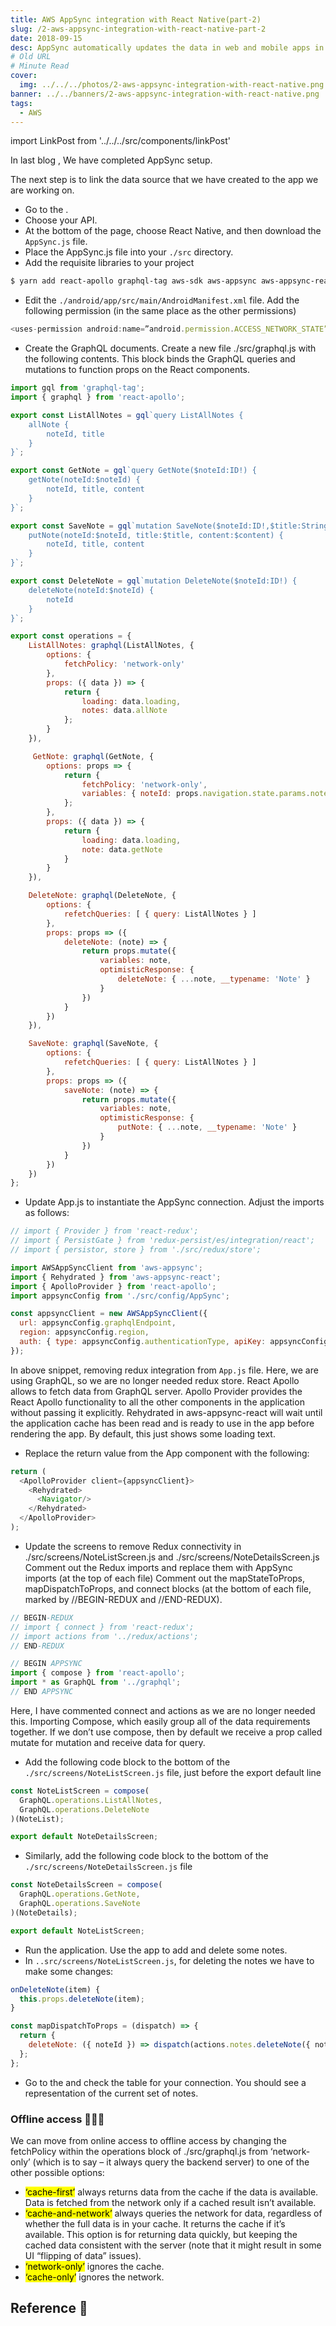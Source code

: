 ```yaml
---
title: AWS AppSync integration with React Native(part-2)
slug: /2-aws-appsync-integration-with-react-native-part-2
date: 2018-09-15
desc: AppSync automatically updates the data in web and mobile apps in real time.
# Old URL
# Minute Read
cover:
  img: ../../../photos/2-aws-appsync-integration-with-react-native.png
banner: ../../banners/2-aws-appsync-integration-with-react-native.png
tags:
  - AWS
---
```


import LinkPost from '../../../src/components/linkPost'

<p><span class='first-letter'>I</span>n last blog <LinkPost href='/1-aws-appsync-integration-with-react-native-part-1' name='Part 1' />, We have completed AppSync setup.
</p>

The next step is to link the data source that we have created to the app we are working on.

- Go to the <LinkPost href='https://console.aws.amazon.com/appsync/home' name='AWS AppSync console' />.
- Choose your API.
- At the bottom of the page, choose React Native, and then download the `AppSync.js` file.
- Place the AppSync.js file into your `./src` directory.
- Add the requisite libraries to your project

```sh
$ yarn add react-apollo graphql-tag aws-sdk aws-appsync aws-appsync-react
```

- Edit the `./android/app/src/main/AndroidManifest.xml` file. Add the following permission (in the same place as the other permissions)

```js
<uses-permission android:name=”android.permission.ACCESS_NETWORK_STATE” />
```

- Create the GraphQL documents. Create a new file ./src/graphql.js with the following contents. This block binds the GraphQL queries and mutations to function props on the React components.


```js
import gql from 'graphql-tag';
import { graphql } from 'react-apollo';

export const ListAllNotes = gql`query ListAllNotes {
    allNote {
        noteId, title
    }
}`;

export const GetNote = gql`query GetNote($noteId:ID!) {
    getNote(noteId:$noteId) {
        noteId, title, content
    }
}`;

export const SaveNote = gql`mutation SaveNote($noteId:ID!,$title:String!,$content:String!) {
    putNote(noteId:$noteId, title:$title, content:$content) {
        noteId, title, content
    }
}`;

export const DeleteNote = gql`mutation DeleteNote($noteId:ID!) {
    deleteNote(noteId:$noteId) {
        noteId
    }
}`;

export const operations = {
    ListAllNotes: graphql(ListAllNotes, {
        options: {
            fetchPolicy: 'network-only'
        },
        props: ({ data }) => {
            return {
                loading: data.loading,
                notes: data.allNote
            };
        }
    }),

     GetNote: graphql(GetNote, {
        options: props => {
            return {
                fetchPolicy: 'network-only',
                variables: { noteId: props.navigation.state.params.noteId }
            };
        },
        props: ({ data }) => {
            return {
                loading: data.loading,
                note: data.getNote
            }
        }
    }),

    DeleteNote: graphql(DeleteNote, {
        options: {
            refetchQueries: [ { query: ListAllNotes } ]
        },
        props: props => ({
            deleteNote: (note) => {
                return props.mutate({
                    variables: note,
                    optimisticResponse: {
                        deleteNote: { ...note, __typename: 'Note' }
                    }
                })
            }
        })
    }),

    SaveNote: graphql(SaveNote, {
        options: {
            refetchQueries: [ { query: ListAllNotes } ]
        },
        props: props => ({
            saveNote: (note) => {
                return props.mutate({
                    variables: note,
                    optimisticResponse: {
                        putNote: { ...note, __typename: 'Note' }
                    }
                })
            }
        })
    })
};
```

- Update App.js to instantiate the AppSync connection. Adjust the imports as follows:

```js
// import { Provider } from 'react-redux';
// import { PersistGate } from 'redux-persist/es/integration/react';
// import { persistor, store } from './src/redux/store';

import AWSAppSyncClient from 'aws-appsync';
import { Rehydrated } from 'aws-appsync-react';
import { ApolloProvider } from 'react-apollo';
import appsyncConfig from './src/config/AppSync';

const appsyncClient = new AWSAppSyncClient({
  url: appsyncConfig.graphqlEndpoint,
  region: appsyncConfig.region,
  auth: { type: appsyncConfig.authenticationType, apiKey: appsyncConfig.apiKey }
});
```

In above snippet, removing redux integration from `App.js` file. Here, we are using GraphQL, so we are no longer needed redux store. React Apollo allows to fetch data from GraphQL server.  Apollo Provider provides the React Apollo functionality to all the other components in the application without passing it explicitly.  Rehydrated in aws-appsync-react will wait until the application cache has been read and is ready to use in the app before rendering the app. By default, this just shows some loading text.

- Replace the return value from the App component with the following:

```js
return (
  <ApolloProvider client={appsyncClient}>
    <Rehydrated>
      <Navigator/>
    </Rehydrated>
  </ApolloProvider>
);
```

- Update the screens to remove Redux connectivity in ./src/screens/NoteListScreen.js and ./src/screens/NoteDetailsScreen.js  Comment out the Redux imports and replace them with AppSync imports (at the top of each file)  Comment out the mapStateToProps, mapDispatchToProps, and connect blocks (at the bottom of each file, marked by //BEGIN-REDUX and //END-REDUX).

```js
// BEGIN-REDUX
// import { connect } from 'react-redux';
// import actions from '../redux/actions';
// END-REDUX

// BEGIN APPSYNC
import { compose } from 'react-apollo';
import * as GraphQL from '../graphql';
// END APPSYNC
```

Here, I have commented connect and actions as we are no longer needed this. Importing Compose, which easily group all of the data requirements together. If we don’t use compose, then by default we receive a prop called mutate for mutation and receive data for query.

- Add the following code block to the bottom of the `./src/screens/NoteListScreen.js` file, just before the export default line

```js
const NoteListScreen = compose(
  GraphQL.operations.ListAllNotes,
  GraphQL.operations.DeleteNote
)(NoteList);

export default NoteDetailsScreen;
```

- Similarly, add the following code block to the bottom of the `./src/screens/NoteDetailsScreen.js` file
  
```js
const NoteDetailsScreen = compose(
  GraphQL.operations.GetNote,
  GraphQL.operations.SaveNote
)(NoteDetails);

export default NoteListScreen;
```

- Run the application. Use the app to add and delete some notes.
- In `..src/screens/NoteListScreen.js`, for deleting the notes we have to make some changes:

```js
onDeleteNote(item) {
  this.props.deleteNote(item);
}

const mapDispatchToProps = (dispatch) => {
  return {
    deleteNote: ({ noteId }) => dispatch(actions.notes.deleteNote({ noteId }))
  };
};
```

- Go to the <LinkPost href='https://console.aws.amazon.com/dynamodb/home' name='DynamoDB console' /> and check the table for your connection. You should see a representation of the current set of notes.

### Offline access 🤷🏻‍♀️

We can move from online access to offline access by changing the fetchPolicy within the operations block of ./src/graphql.js from ‘network-only’ (which is to say – it always query the backend server) to one of the other possible options:

- <mark>‘cache-first’</mark> always returns data from the cache if the data is available. Data is fetched from the network only if a cached result isn’t available.
- <mark>‘cache-and-network’</mark> always queries the network for data, regardless of whether the full data is in your cache. It returns the cache if it’s available. This option is for returning data quickly, but keeping the cached data consistent with the server (note that it might result in some UI “flipping of data” issues).
- <mark>‘network-only’</mark> ignores the cache.
- <mark>‘cache-only’</mark> ignores the network.


## Reference 🧐

<LinkPost href='https://docs.aws.amazon.com/appsync/latest/devguide/welcome.html' name='https://docs.aws.amazon.com/appsync/latest/devguide/welcome.html' />

